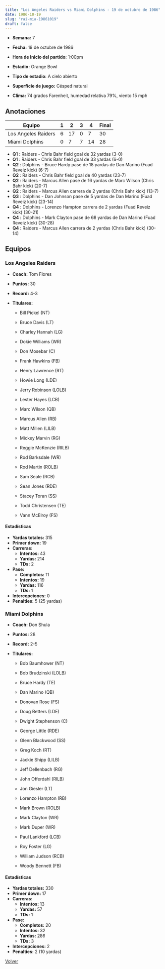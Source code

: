 ```yaml
---
title: "Los Angeles Raiders vs Miami Dolphins - 19 de octubre de 1986"
date: 1986-10-19
slug: "rai-mia-19861019"
draft: false
---
```


* **Semana:** 7
* **Fecha:** 19 de octubre de 1986

* **Hora de Inicio del partido:** 1:00pm
* **Estadio:** Orange Bowl
* **Tipo de estadio:** A cielo abierto
* **Superficie de juego:** Césped natural
* **Clima:** 74 grados Farenheit, humedad relativa 79%, viento 15 mph





## Anotaciones
| Equipo | 1 | 2 | 3 | 4 | Final |
|--------|---|---|---|---|-------|
| Los Angeles Raiders  | 6 | 17 | 0 | 7  | 30 |
| Miami Dolphins  | 0 | 7 | 7 | 14  | 28 |
* **Q1** : Raiders - Chris Bahr field goal de 32 yardas (3-0)
* **Q1** : Raiders - Chris Bahr field goal de 33 yardas (6-0)
* **Q2** : Dolphins - Bruce Hardy pase de 18 yardas de Dan Marino (Fuad Reveiz kick) (6-7)
* **Q2** : Raiders - Chris Bahr field goal de 40 yardas (23-7)
* **Q2** : Raiders - Marcus Allen pase de 16 yardas de Marc Wilson (Chris Bahr kick) (20-7)
* **Q2** : Raiders - Marcus Allen carrera de 2 yardas (Chris Bahr kick) (13-7)
* **Q3** : Dolphins - Dan Johnson pase de 5 yardas de Dan Marino (Fuad Reveiz kick) (23-14)
* **Q4** : Dolphins - Lorenzo Hampton carrera de 2 yardas (Fuad Reveiz kick) (30-21)
* **Q4** : Dolphins - Mark Clayton pase de 68 yardas de Dan Marino (Fuad Reveiz kick) (30-28)
* **Q4** : Raiders - Marcus Allen carrera de 2 yardas (Chris Bahr kick) (30-14)


## Equipos


### Los Angeles Raiders
* **Coach:** Tom Flores
* **Puntos:** 30
* **Record:** 4-3
* **Titulares:** 

  * Bill Pickel (NT) 

  * Bruce Davis (LT) 

  * Charley Hannah (LG) 

  * Dokie Williams (WR) 

  * Don Mosebar (C) 

  * Frank Hawkins (FB) 

  * Henry Lawrence (RT) 

  * Howie Long (LDE) 

  * Jerry Robinson (LOLB) 

  * Lester Hayes (LCB) 

  * Marc Wilson (QB) 

  * Marcus Allen (RB) 

  * Matt Millen (LILB) 

  * Mickey Marvin (RG) 

  * Reggie McKenzie (RILB) 

  * Rod Barksdale (WR) 

  * Rod Martin (ROLB) 

  * Sam Seale (RCB) 

  * Sean Jones (RDE) 

  * Stacey Toran (SS) 

  * Todd Christensen (TE) 

  * Vann McElroy (FS) 

#### Estadísticas
* **Yardas totales:** 315
* **Primer down:** 19
* **Carreras:**
  * **Intentos:** 43
  * **Yardas:** 214
  * **TDs:** 2
* **Pase:**
  * **Completos:** 11
  * **Intentos:** 19
  * **Yardas:** 116
  * **TDs:** 1
* **Intercepciones:** 0
* **Penalties:** 5 (25 yardas)

### Miami Dolphins
* **Coach:** Don Shula
* **Puntos:** 28
* **Record:** 2-5
* **Titulares:** 

  * Bob Baumhower (NT) 

  * Bob Brudzinski (LOLB) 

  * Bruce Hardy (TE) 

  * Dan Marino (QB) 

  * Donovan Rose (FS) 

  * Doug Betters (LDE) 

  * Dwight Stephenson (C) 

  * George Little (RDE) 

  * Glenn Blackwood (SS) 

  * Greg Koch (RT) 

  * Jackie Shipp (LILB) 

  * Jeff Dellenbach (RG) 

  * John Offerdahl (RILB) 

  * Jon Giesler (LT) 

  * Lorenzo Hampton (RB) 

  * Mark Brown (ROLB) 

  * Mark Clayton (WR) 

  * Mark Duper (WR) 

  * Paul Lankford (LCB) 

  * Roy Foster (LG) 

  * William Judson (RCB) 

  * Woody Bennett (FB) 

#### Estadísticas
* **Yardas totales:** 330
* **Primer down:** 17
* **Carreras:**
  * **Intentos:** 13
  * **Yardas:** 57
  * **TDs:** 1
* **Pase:**
  * **Completos:** 20
  * **Intentos:** 32
  * **Yardas:** 286
  * **TDs:** 3
* **Intercepciones:** 2
* **Penalties:** 2 (10 yardas)


[Volver](/historia/1986)
